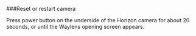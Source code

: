 ###Reset or restart camera

Press power button on the underside of the Horizon camera for about 20 seconds, or until the Waylens opening screen appears.
